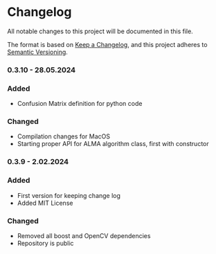 # Changelog

All notable changes to this project will be documented in this file.

The format is based on [Keep a Changelog](https://keepachangelog.com/en/1.1.0/),
and this project adheres to [Semantic Versioning](https://semver.org/spec/v2.0.0.html).
 


### 0.3.10 - 28.05.2024
### Added
- Confusion Matrix definition for python code

### Changed
- Compilation changes for MacOS
- Starting proper API for ALMA algorithm class, first with constructor

### 0.3.9 - 2.02.2024
 
### Added
- First version for keeping change log
- Added MIT License
### Changed
- Removed all boost and OpenCV dependencies
- Repository is public
 